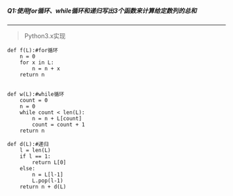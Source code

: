 ##### Q1:使用for循环、while循环和递归写出3个函数来计算给定数列的总和
---
>Python3.x实现
```
def f(L):#for循环
    n = 0
    for x in L:
        n = n + x
    return n


def w(L):#while循环
    count = 0
    n = 0
    while count < len(L):
        n = n + L[count]
        count = count + 1
    return n

def d(L):#递归
    l = len(L)
    if l == 1:
        return L[0]
    else:
        n = L[l-1]
        L.pop(l-1)
    return n + d(L)
```
